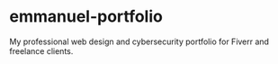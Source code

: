 # emmanuel-portfolio
My professional web design and cybersecurity portfolio for Fiverr and freelance clients.

